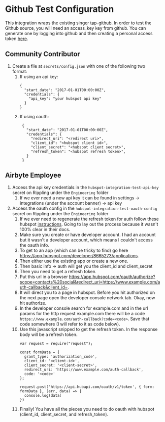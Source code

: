 # Github Test Configuration

This integration wraps the existing singer [tap-github](https://github.com/singer-io/tap-github). In order to test the Github source, you will need an access_key key from github. You can generate one by logging into github and then creating a personal access token [here](https://github.com/settings/tokens).

## Community Contributor

1. Create a file at `secrets/config.json` with one of the following two format:
    1. If using an api key:
        ```
        {
          "start_date": "2017-01-01T00:00:00Z",
          "credentials": {
            "api_key": "your hubspot api key"
          }
        }
        ```
   1. If using oauth:
       ```
        {
          "start_date": "2017-01-01T00:00:00Z",
          "credentials": {
            "redirect_uri": "<redirect uri>",
            "client_id": "<hubspot client id>",
            "client_secret": "<hubspot client secret>",
            "refresh_token": "<hubspot refresh token>",
          }
        }
       ```

## Airbyte Employee

1. Access the api key credentials in the `hubspot-integration-test-api-key` secret on Rippling under the `Engineering` folder
    1. If we ever need a new api key it can be found in settings -> integrations (under the account banner) -> api key
1. Access the oauth config in the `hubspot-integration-test-oauth-config` secret on Rippling under the `Engineering` folder
    1. If we ever need to regenerate the refresh token for auth follow these hubspot [instructions](https://developers.hubspot.com/docs/api/oauth-quickstart-guide). Going to lay out the process because it wasn't 100% clear in their docs.
    1. Make sure you create or have developer account. I had an account but it wasn't a developer account, which means I couldn't access the oauth info.
    1. To get to an app (which can be tricky to find) go here https://app.hubspot.com/developer/8665273/applications.
    1. Then either use the existing app or create a new one.
    1. Then basic info -> auth will get you the client_id and client_secret
    1. Then you need to get a refresh token.
    1. Put this url in a browser https://app.hubspot.com/oauth/authorize?scope=contacts%20social&redirect_uri=https://www.example.com/auth-callback&client_id=<client-id>.
    1. It will direct you to a page in hubspot. Before you hit authorized on the next page open the developer console network tab. Okay, now hit authorize.
    1. In the developer console search for example.com and in the url params for the http request example.com there will be a code `https://www.example.com/auth-callback?code=<code>`. Save that code somewhere (I will refer to it as code below).
    1. Use this javascript snipped to get the refresh token. In the response body will be a refresh token.
       ```
       var request = require("request");
       
       const formData = {
         grant_type: 'authorization_code',
         client_id: '<client-id>',
         client_secret: '<client-secret>',
         redirect_uri: 'https://www.example.com/auth-callback',
         code: '<code>'
       };
       
       request.post('https://api.hubapi.com/oauth/v1/token', { form: formData }, (err, data) => {
         console.log(data)
       })
       ```
   1. Finally! You have all the pieces you need to do oauth with hubspot (client_id, client_secret, and refresh_token).

